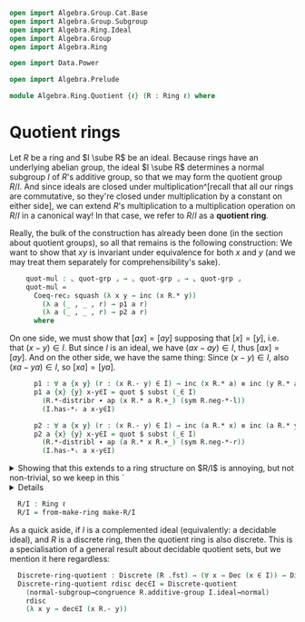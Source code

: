```agda
open import Algebra.Group.Cat.Base
open import Algebra.Group.Subgroup
open import Algebra.Ring.Ideal
open import Algebra.Group
open import Algebra.Ring

open import Data.Power

open import Algebra.Prelude

module Algebra.Ring.Quotient {ℓ} (R : Ring ℓ) where
```

<!--
```agda
open Ring-on (R .snd)
private module R = Ring-on (R .snd)
```
-->

# Quotient rings

Let $R$ be a ring and $I \sube R$ be an ideal. Because rings have an
underlying abelian group, the ideal $I \sube R$ determines a normal
subgroup $I$ of $R$'s additive group, so that we may form the quotient
group $R/I$. And since ideals are closed under multiplication^[recall
that all our rings are commutative, so they're closed under
multiplication by a constant on either side], we can extend $R$'s
multiplication to a multiplication operation on $R/I$ in a canonical
way! In that case, we refer to $R/I$ as a **quotient ring**.

[quotient group]: Algebra.Group.Subgroup.html#representing-kernels

<!--
```agda
module _ {I : ℙ (R .fst)} (idl : is-ideal R I) where
  private module I = is-ideal idl
```
-->

Really, the bulk of the construction has already been done (in the
section about quotient groups), so all that remains is the following
construction: We want to show that $xy$ is invariant under equivalence
for both $x$ and $y$ (and we may treat them separately for
comprehensibility's sake).

<!--
```agda
  private
    quot-grp : Group _
    quot-grp = R.additive-group /ᴳ I.ideal→normal
    module R/I = Group-on (quot-grp .snd)
```
-->

```agda
    quot-mul : ⌞ quot-grp ⌟ → ⌞ quot-grp ⌟ → ⌞ quot-grp ⌟
    quot-mul =
      Coeq-rec₂ squash (λ x y → inc (x R.* y))
        (λ a (_ , _ , r) → p1 a r)
        (λ a (_ , _ , r) → p2 a r)
      where
```

On one side, we must show that $[ax] = [ay]$ supposing that $[x] = [y]$,
i.e. that $(x - y) \in I$. But since $I$ is an ideal, we have $(ax - ay)
\in I$, thus $[ax] = [ay]$. And on the other side, we have the same
thing: Since $(x - y) \in I$, also $(xa - ya) \in I$, so $[xa] = [ya]$.

```agda
      p1 : ∀ a {x y} (r : (x R.- y) ∈ I) → inc (x R.* a) ≡ inc (y R.* a)
      p1 a {x} {y} x-y∈I = quot $ subst (_∈ I)
        (R.*-distribr ∙ ap (x R.* a R.+_) (sym R.neg-*-l))
        (I.has-*ᵣ a x-y∈I)

      p2 : ∀ a {x y} (r : (x R.- y) ∈ I) → inc (a R.* x) ≡ inc (a R.* y)
      p2 a {x} {y} x-y∈I = quot $ subst (_∈ I)
        (R.*-distribl ∙ ap (a R.* x R.+_) (sym R.neg-*-r))
        (I.has-*ₗ a x-y∈I)
```

<details>
<summary>Showing that this extends to a ring structure on $R/I$ is annoying, but
not non-trivial, so we keep in this `<details>`{.Agda} fold. Most of the proof is appealing to the elimination principle(s) for
quotients into propositions, then applying $R$'s laws.</summary>

```agda
  open make-ring
  make-R/I : make-ring ⌞ quot-grp ⌟
  make-R/I .ring-is-set = squash
  make-R/I .0R = inc 0r
  make-R/I ._+_ = R/I._⋆_
  make-R/I .-_ = R/I.inverse
  make-R/I .+-idl = R/I.idl
  make-R/I .+-invr {x} = R/I.inverser {x}
  make-R/I .+-assoc {x} {y} {z} = sym $ R/I.associative {x} {y} {z}
  make-R/I .1R = inc R.1r
  make-R/I ._*_ = quot-mul
  make-R/I .+-comm {x} {y} =
    Coeq-elim-prop₂ {C = λ x y → x R/I.⋆ y ≡ y R/I.⋆ x} (λ x y → hlevel 1)
      (λ x y → ap Coeq.inc R.+-commutes) x y
  make-R/I .*-idl {x} =
    Coeq-elim-prop {C = λ x → quot-mul (inc R.1r) x ≡ x} (λ _ → hlevel 1)
      (λ x → ap Coeq.inc R.*-idl) x
  make-R/I .*-idr {x} =
    Coeq-elim-prop {C = λ x → quot-mul x (inc R.1r) ≡ x} (λ _ → hlevel 1)
      (λ x → ap Coeq.inc R.*-idr) x
  make-R/I .*-assoc {x} {y} {z} =
    Coeq-elim-prop₃
      {C = λ x y z → quot-mul (quot-mul x y) z ≡ quot-mul x (quot-mul y z)}
      (λ _ _ _ → hlevel 1) (λ x y z → ap Coeq.inc (sym R.*-associative)) x y z
  make-R/I .*-distribl {x} {y} {z} =
    Coeq-elim-prop₃
      {C = λ x y z → quot-mul x (y R/I.⋆ z) ≡ quot-mul x y R/I.⋆ quot-mul x z}
      (λ _ _ _ → hlevel 1) (λ x y z → ap Coeq.inc R.*-distribl) x y z
  make-R/I .*-distribr {x} {y} {z} =
    Coeq-elim-prop₃
      {C = λ x y z → quot-mul (y R/I.⋆ z) x ≡ quot-mul y x R/I.⋆ quot-mul z x}
      (λ _ _ _ → hlevel 1) (λ x y z → ap Coeq.inc R.*-distribr) x y z
```

</details>

```agda
  R/I : Ring ℓ
  R/I = from-make-ring make-R/I
```

As a quick aside, if $I$ is a complemented ideal (equivalently: a
decidable ideal), and $R$ is a discrete ring, then the quotient ring is
also discrete. This is a specialisation of a general result about
decidable quotient sets, but we mention it here regardless:

```agda
  Discrete-ring-quotient : Discrete (R .fst) → (∀ x → Dec (x ∈ I)) → Discrete (R/I .fst)
  Discrete-ring-quotient rdisc dec∈I = Discrete-quotient
    (normal-subgroup→congruence R.additive-group I.ideal→normal)
    rdisc
    (λ x y → dec∈I (x R.- y))
```
